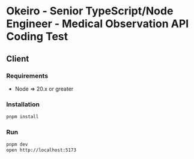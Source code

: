 # Okeiro - Senior TypeScript/Node Engineer - Medical Observation API Coding Test

## Client

### Requirements

- Node => 20.x or greater

### Installation

```sh
pnpm install
```

### Run

```sh
pnpm dev
open http://localhost:5173
```
